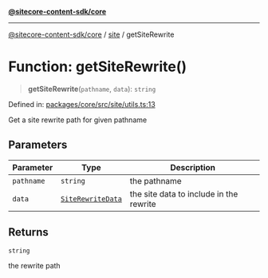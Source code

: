 [**@sitecore-content-sdk/core**](../../README.md)

***

[@sitecore-content-sdk/core](../../README.md) / [site](../README.md) / getSiteRewrite

# Function: getSiteRewrite()

> **getSiteRewrite**(`pathname`, `data`): `string`

Defined in: [packages/core/src/site/utils.ts:13](https://github.com/Sitecore/xmc-jss-dev/blob/d7b466243452103e100673b5863a2d80ef6e68eb/packages/core/src/site/utils.ts#L13)

Get a site rewrite path for given pathname

## Parameters

| Parameter | Type | Description |
| ------ | ------ | ------ |
| `pathname` | `string` | the pathname |
| `data` | [`SiteRewriteData`](../type-aliases/SiteRewriteData.md) | the site data to include in the rewrite |

## Returns

`string`

the rewrite path
